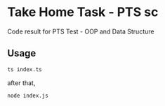 # Take Home Task - PTS sc
Code result for PTS Test - OOP and Data Structure

## Usage

```bash
ts index.ts
```

after that, 

```bash
node index.js
```
